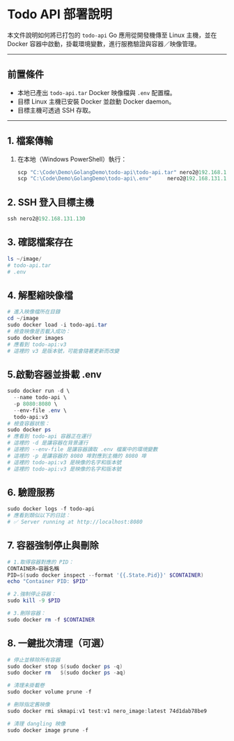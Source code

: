 # Todo API 部署說明

本文件說明如何將已打包的 `todo-api` Go 應用從開發機傳至 Linux 主機，並在 Docker 容器中啟動，掛載環境變數，進行服務驗證與容器／映像管理。

---

## 前置條件

- 本地已產出 `todo-api.tar` Docker 映像檔與 `.env` 配置檔。  
- 目標 Linux 主機已安裝 Docker 並啟動 Docker daemon。  
- 目標主機可透過 SSH 存取。

---

## 1. 檔案傳輸

1. 在本地（Windows PowerShell）執行：
   ```powershell
   scp "C:\Code\Demo\GolangDemo\todo-api\todo-api.tar" nero2@192.168.131.130:~/image/
   scp "C:\Code\Demo\GolangDemo\todo-api\.env"     nero2@192.168.131.130:~/image/
   ```
## 2. SSH 登入目標主機
   ```powershell
   ssh nero2@192.168.131.130
   ```
## 3. 確認檔案存在

   ```powershell
   ls ~/image/
   # todo-api.tar
   # .env
   ```

## 4. 解壓縮映像檔
   ```powershell
   # 進入映像檔所在目錄
   cd ~/image
   sudo docker load -i todo-api.tar
   # 檢查映像是否載入成功：
   sudo docker images
   # 應看到 todo-api:v3
   # 這裡的 v3 是版本號，可能會隨著更新而改變
   ```

## 5.啟動容器並掛載 .env
   ```powershell
   sudo docker run -d \
     --name todo-api \
     -p 8080:8080 \
     --env-file .env \
     todo-api:v3
   # 檢查容器狀態：
   sudo docker ps
   # 應看到 todo-api 容器正在運行
   # 這裡的 -d 是讓容器在背景運行
   # 這裡的 --env-file 是讓容器讀取 .env 檔案中的環境變數
   # 這裡的 -p 是讓容器的 8080 埠對應到主機的 8080 埠
   # 這裡的 todo-api:v3 是映像的名字和版本號
   # 這裡的 todo-api:v3 是映像的名字和版本號
   ```
## 6. 驗證服務
   ```powershell
   sudo docker logs -f todo-api
   # 應看到類似以下的日誌：
   # ✅ Server running at http://localhost:8080
   ```

## 7. 容器強制停止與刪除
   ```powershell
   # 1.取得容器對應的 PID：
   CONTAINER=容器名稱
   PID=$(sudo docker inspect --format '{{.State.Pid}}' $CONTAINER)
   echo "Container PID: $PID"

   # 2.強制停止容器：
   sudo kill -9 $PID

   # 3.刪除容器：
   sudo docker rm -f $CONTAINER
   ```
## 8. 一鍵批次清理（可選）
   ```powershell
   # 停止並移除所有容器
   sudo docker stop $(sudo docker ps -q)
   sudo docker rm   $(sudo docker ps -aq)

   # 清理未掛載卷
   sudo docker volume prune -f

   # 刪除指定舊映像
   sudo docker rmi skmapi:v1 test:v1 nero_image:latest 74d1dab78be9

   # 清理 dangling 映像
   sudo docker image prune -f
   ```



